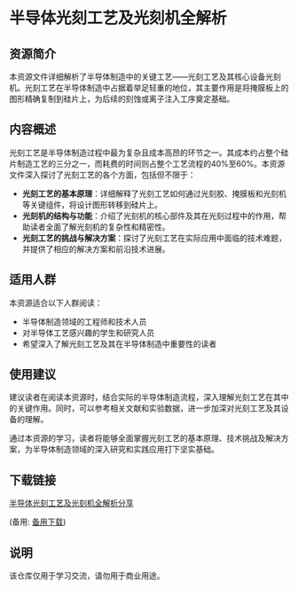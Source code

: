 # 半导体光刻工艺及光刻机全解析

## 资源简介

本资源文件详细解析了半导体制造中的关键工艺——光刻工艺及其核心设备光刻机。光刻工艺在半导体制造中占据着举足轻重的地位，其主要作用是将掩膜板上的图形精确复制到硅片上，为后续的刻蚀或离子注入工序奠定基础。

## 内容概述

光刻工艺是半导体制造过程中最为复杂且成本高昂的环节之一。其成本约占整个硅片制造工艺的三分之一，而耗费的时间则占整个工艺流程的40%至60%。本资源文件深入探讨了光刻工艺的各个方面，包括但不限于：

- **光刻工艺的基本原理**：详细解释了光刻工艺如何通过光刻胶、掩膜板和光刻机等关键组件，将设计图形转移到硅片上。
- **光刻机的结构与功能**：介绍了光刻机的核心部件及其在光刻过程中的作用，帮助读者全面了解光刻机的复杂性和精密性。
- **光刻工艺的挑战与解决方案**：探讨了光刻工艺在实际应用中面临的技术难题，并提供了相应的解决方案和前沿技术进展。

## 适用人群

本资源适合以下人群阅读：

- 半导体制造领域的工程师和技术人员
- 对半导体工艺感兴趣的学生和研究人员
- 希望深入了解光刻工艺及其在半导体制造中重要性的读者

## 使用建议

建议读者在阅读本资源时，结合实际的半导体制造流程，深入理解光刻工艺在其中的关键作用。同时，可以参考相关文献和实验数据，进一步加深对光刻工艺及其设备的理解。

通过本资源的学习，读者将能够全面掌握光刻工艺的基本原理、技术挑战及解决方案，为半导体制造领域的深入研究和实践应用打下坚实基础。

## 下载链接
[半导体光刻工艺及光刻机全解析分享](https://pan.quark.cn/s/31cc6bad5c89) 

(备用: [备用下载](https://pan.baidu.com/s/1PSvr4ID-EpymhcEm2jDyXQ?pwd=1234))

## 说明

该仓库仅用于学习交流，请勿用于商业用途。
